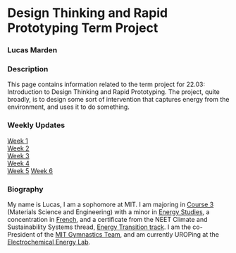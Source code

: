 # Design Thinking and Rapid Prototyping Term Project
### Lucas Marden


### Description
This page contains information related to the term project for 22.03: Introduction to Design Thinking and Rapid Prototyping. The project, quite broadly, is to design some sort of intervention that captures energy from the environment, and uses it to do something.


### Weekly Updates
[Week 1](Week_1/index.md)   
[Week 2](Week_2/index.md)   
[Week 3](Week_3/index.md)   
[Week 4](Week_4/index.md)  
[Week 5](Week_5/index.md)
[Week 6](Week_6/index.md)

### Biography
My name is Lucas, I am a sophomore at MIT. I am majoring in [Course 3](https://dmse.mit.edu/undergraduate/programs/3) (Materials Science and Engineering) with a minor in [Energy Studies](https://energy.mit.edu/education/undergraduate/minor/), a concentration in [French](https://registrar.mit.edu/registration-academics/academic-requirements/hass-requirement/hass-concentrations), and a certificate from the NEET Climate and Sustainability Systems thread, [Energy Transition track](https://neet.mit.edu/threads/rem). I am the co-President of the [MIT Gymnastics Team](http://gymnastics.mit.edu/), and am currently UROPing at the [Electrochemical Energy Lab](https://www.rle.mit.edu/eel/).
